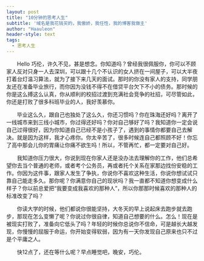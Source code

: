 ```yaml
---
layout: post
title: "10分钟的思考人生"
subtitle: '域名是我花钱买的，我傲娇，我任性，我的博客我做主'
author: "Haauleon"
header-style: text
tags:
  - 思考人生
---
```


&emsp;&emsp;Hello 巧伦，许久不见，甚是想念。你知道吗？曾经我很佩服你，你可以不顾家人反对只身一人去深圳，可以跟十几个不认识的女人挤在一间屋子，可以大半夜打着台灯温习算法，就为了接下来几天的面试。那时的你没有家人的支持，同学朋友还在准备毕业旅行，而你因为没钱不得不在借贷平台欠下不小的债务。那时候的你是这么搏这么认真，你从顺利的校招过渡到充满社会竞争的社招，可尽管如此，你还是打败了很多科班毕业的人，我好羡慕你。       

&emsp;&emsp;毕业这么久，跟自己也独处了这么久，你还习惯吗？你在珠海还好吗？离开了一线城市来到三线小城市，你过得还好吗？你对自己够好了吗？我知道你一定会说自己过得很好，因为你知道自己已经不是小孩子了，遇到的事情你都要自己去解决。就是因为这样，我才心疼你。你太辛苦了，很多时候连自己都照顾不好！你忘了高中那会儿你的胃痛让你痛不欲生吗！所以，不管再忙，都一定要对自己好。         

&emsp;&emsp;我知道你压力很大，你说到现在你家人还是没办法去理解你的工作，他们总希望你去当个普通的老师，或者考个公务员，再或者托个关系在家那边找份安稳的工作。你因为这件事，跟家人发生了争执，你说你不喜欢这种生活，你说你想试试只靠自己能走多久。那你呢？你满意你自己的现状吗？我一直都不知道你想变成什么样子？你以前总爱把“我要变成我喜欢的那种人”，所以你那那时候喜欢的那种人的标准改变了吗？      

&emsp;&emsp;你读大学的时候，他们都说你很能坚持，大冬天的早上说起床去跑步就去跑步，那现在怎么变懒了呢？你说过你很自律，知道自己想要的什么。怎么！现在是被现实打败了，准备向它低头了吗？年轻的时候你总说你不信命，可是越长大越发现，你慢慢的屈服于命运，你开始变得软弱，因为有一天你发现自己原来也只不过是个平庸之人。          

&emsp;&emsp;快12点了，还在等什么呢？早点睡觉吧，晚安，巧伦。